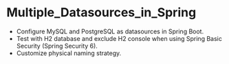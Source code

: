# Multiple_Datasources_in_Spring

- Configure MySQL and PostgreSQL as datasources in Spring Boot. 
- Test with H2 database and exclude H2 console when using Spring Basic Security (Spring Security 6).
- Customize physical naming strategy.
